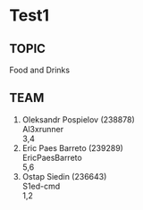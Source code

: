 # Test1
## TOPIC
Food and Drinks
## TEAM
1. Oleksandr Pospielov  (238878)  
   Al3xrunner  
   3,4
2. Eric Paes Barreto (239289)  
   EricPaesBarreto  
   5,6
3. Ostap Siedin (236643)  
   S1ed-cmd  
   1,2
